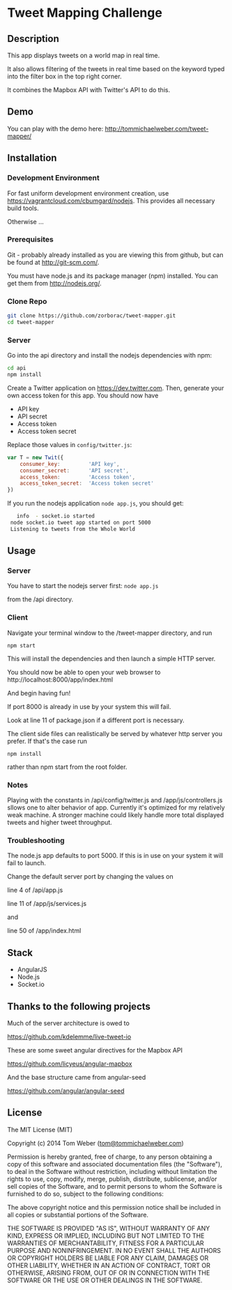 # Tweet Mapping Challenge

## Description

This app displays tweets on a world map in real time. 

It also allows filtering of the tweets in real time based on the keyword typed into the filter box in the top right corner. 

It combines the Mapbox API with Twitter's API to do this.

## Demo

You can play with the demo here: http://tommichaelweber.com/tweet-mapper/

## Installation

### Development Environment

For fast uniform development environment creation, use https://vagrantcloud.com/cbumgard/nodejs. This provides all necessary build tools.

Otherwise ... 

### Prerequisites

Git - probably already installed as you are viewing this from github, but can be found at http://git-scm.com/.

You must have node.js and its package manager (npm) installed. You can get them from http://nodejs.org/.

### Clone Repo

```bash
git clone https://github.com/zorborac/tweet-mapper.git
cd tweet-mapper
```

### Server

Go into the api directory and install the nodejs dependencies with npm:
```bash
cd api
npm install
```

Create a Twitter application on https://dev.twitter.com. Then, generate your own access token for this app. You should now have
* API key
* API secret
* Access token
* Access token secret

Replace those values in `config/twitter.js`:
```javascript
var T = new Twit({
    consumer_key:         'API key',
    consumer_secret:      'API secret',
    access_token:         'Access token',
    access_token_secret:  'Access token secret'
})
```

If you run the nodejs application `node app.js`, you should get:
```bash
   info  - socket.io started
 node socket.io tweet app started on port 5000
 Listening to tweets from the Whole World
```

## Usage

### Server

You have to start the nodejs server first: `node app.js`

from the /api directory.

### Client
  
Navigate your terminal window to the /tweet-mapper directory, and run

```
npm start
```

This will install the dependencies and then launch a simple HTTP server.

You should now be able to open your web browser to http://localhost:8000/app/index.html

And begin having fun!

If port 8000 is already in use by your system this will fail.

Look at line 11 of package.json
if a different port is necessary. 

The client side files can realistically be served by whatever http server you prefer.
If that's the case run

```
npm install
```

rather than npm start from the root folder.


### Notes

Playing with the constants in /api/config/twitter.js and /app/js/controllers.js sllows one to alter behavior of app. Currently it's optimized for my relatively weak machine. A stronger machine could likely handle more total displayed tweets and higher tweet throughput.


### Troubleshooting

The node.js app defaults to port 5000. If this is in use on your system it will fail to launch. 

Change the default server port by changing the values on 

line 4 of /api/app.js

line 11 of /app/js/services.js

and 

line 50 of /app/index.html


## Stack

* AngularJS
* Node.js
* Socket.io

## Thanks to the following projects

Much of the server architecture is owed to

https://github.com/kdelemme/live-tweet-io

These are some sweet angular directives for the Mapbox API

https://github.com/licyeus/angular-mapbox

And the base structure came from angular-seed

https://github.com/angular/angular-seed

## License
The MIT License (MIT)

Copyright (c) 2014 Tom Weber (tom@tommichaelweber.com)

Permission is hereby granted, free of charge, to any person obtaining a copy
of this software and associated documentation files (the "Software"), to deal
in the Software without restriction, including without limitation the rights
to use, copy, modify, merge, publish, distribute, sublicense, and/or sell
copies of the Software, and to permit persons to whom the Software is
furnished to do so, subject to the following conditions:

The above copyright notice and this permission notice shall be included in
all copies or substantial portions of the Software.

THE SOFTWARE IS PROVIDED "AS IS", WITHOUT WARRANTY OF ANY KIND, EXPRESS OR
IMPLIED, INCLUDING BUT NOT LIMITED TO THE WARRANTIES OF MERCHANTABILITY,
FITNESS FOR A PARTICULAR PURPOSE AND NONINFRINGEMENT. IN NO EVENT SHALL THE
AUTHORS OR COPYRIGHT HOLDERS BE LIABLE FOR ANY CLAIM, DAMAGES OR OTHER
LIABILITY, WHETHER IN AN ACTION OF CONTRACT, TORT OR OTHERWISE, ARISING FROM,
OUT OF OR IN CONNECTION WITH THE SOFTWARE OR THE USE OR OTHER DEALINGS IN
THE SOFTWARE.
